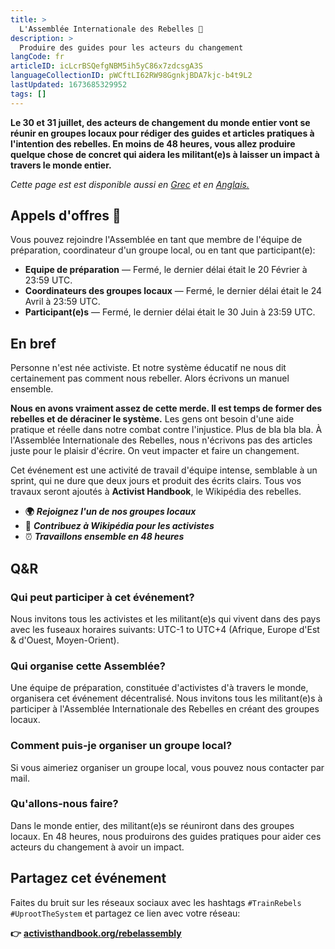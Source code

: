 ```yaml
---
title: >
  L'Assemblée Internationale des Rebelles 🦋
description: >
  Produire des guides pour les acteurs du changement
langCode: fr
articleID: icLcrBSQefgNBM5ih5yC86x7zdcsgA3S
languageCollectionID: pWCftLI62RW98GgnkjBDA7kjc-b4t9L2
lastUpdated: 1673685329952
tags: []
---
```


**Le 30 et 31 juillet, des acteurs de changement du monde entier vont se réunir en groupes locaux pour rédiger des guides et articles pratiques à l'intention des rebelles. En moins de 48 heures, vous allez produire quelque chose de concret qui aidera les militant(e)s à laisser un impact à travers le monde entier.**

_Cette page est est disponible aussi en_ [_Grec_](/el/rebelassembly) _et en_ [_Anglais._](/rebelassembly)

## Appels d'offres 📢

Vous pouvez rejoindre l'Assemblée en tant que membre de l'équipe de préparation, coordinateur d'un groupe local, ou en tant que participant(e):

-   **Equipe de préparation** — Fermé, le dernier délai était le 20 Février à 23:59 UTC.
-   **Coordinateurs des groupes locaux** — Fermé, le dernier délai était le 24 Avril à 23:59 UTC.
-   **Participant(e)s** — Fermé, le dernier délai était le 30 Juin à 23:59 UTC.

<div></div>

## En bref

Personne n'est née activiste. Et notre système éducatif ne nous dit certainement pas comment nous rebeller. Alors écrivons un manuel ensemble.

**Nous en avons vraiment assez de cette merde. Il est temps de former des rebelles et de déraciner le système.** Les gens ont besoin d'une aide pratique et réelle dans notre combat contre l'injustice. Plus de bla bla bla. À l'Assemblée Internationale des Rebelles, nous n'écrivons pas des articles juste pour le plaisir d'écrire. On veut impacter et faire un changement.

Cet événement est une activité de travail d'équipe intense, semblable à un sprint, qui ne dure que deux jours et produit des écrits clairs. Tous vos travaux seront ajoutés à **Activist Handbook**, le Wikipédia des rebelles.

-   **🌍** _**Rejoignez l'un de nos groupes locaux**_
-   **📝** _**Contribuez à Wikipédia pour les activistes**_
-   ⏰ _**Travaillons ensemble en 48 heures**_

## Q&R

### Qui peut participer à cet événement?

Nous invitons tous les activistes et les militant(e)s qui vivent dans des pays avec les fuseaux horaires suivants: UTC-1 to UTC+4 (Afrique, Europe d'Est & d'Ouest, Moyen-Orient).

### Qui organise cette Assemblée?

Une équipe de préparation, constituée d'activistes d'à travers le monde, organisera cet événement décentralisé. Nous invitons tous les militant(e)s à participer à l'Assemblée Internationale des Rebelles en créant des groupes locaux.

### Comment puis-je organiser un groupe local?

Si vous aimeriez organiser un groupe local, vous pouvez nous contacter par mail.

### Qu'allons-nous faire?

Dans le monde entier, des militant(e)s se réuniront dans des groupes locaux. En 48 heures, nous produirons des guides pratiques pour aider ces acteurs du changement à avoir un impact.

## Partagez cet événement

Faites du bruit sur les réseaux sociaux avec les hashtags `#TrainRebels` `#UprootTheSystem` et partagez ce lien avec votre réseau:

**👉** [**activisthandbook.org/rebelassembly**](/rebelassembly)

<div></div>